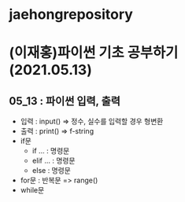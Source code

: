 # jaehongrepository
# (이재홍)파이썬 기초 공부하기 (2021.05.13)
## 05_13 : 파이썬 입력, 출력
+ 입력 : input() => 정수, 실수를 입력할 경우 형변환
+ 출력 : print() => f-string
+ if문
  + if ... : 명령문
  + elif ... : 명령문
  + else : 명령문
+ for문 : 반복문 => range()
+ while문
